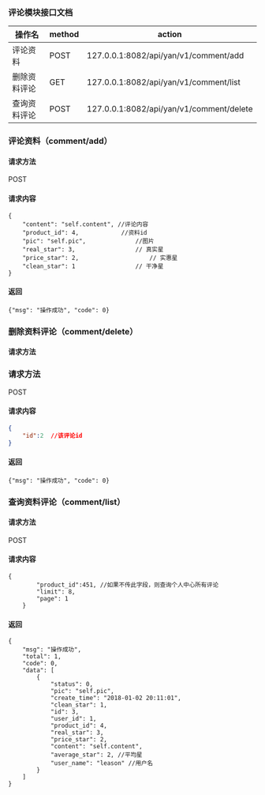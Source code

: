 ### 评论模块接口文档

| 操作名    | method | action                                   |
| ------ | ------ | ---------------------------------------- |
| 评论资料   | POST   | 127.0.0.1:8082/api/yan/v1/comment/add    |
| 删除资料评论 | GET    | 127.0.0.1:8082/api/yan/v1/comment/list   |
| 查询资料评论 | POST   | 127.0.0.1:8082/api/yan/v1/comment/delete |



###  评论资料（comment/add）

#### 请求方法

POST

#### 请求内容

```
{
    "content": "self.content", //评论内容
    "product_id": 4,			//资料id
    "pic": "self.pic",				//图片
    "real_star": 3,					// 真实星
    "price_star": 2,					// 实惠星
    "clean_star": 1					// 干净星
}
```

#### **返回**

```
{"msg": "操作成功", "code": 0}
```

### 删除资料评论（comment/delete）

####  请求方法

###  请求方法

POST

#### 请求内容

```json
{
	"id":2  //该评论id
}
```

#### 返回

```
{"msg": "操作成功", "code": 0}
```



###  查询资料评论（comment/list）

#### 请求方法

POST

#### 请求内容

```
{
        "product_id":451, //如果不传此字段，则查询个人中心所有评论
        "limit": 8,
        "page": 1
    }
```

#### 返回

```
{
    "msg": "操作成功",
    "total": 1,
    "code": 0,
    "data": [
        {
            "status": 0,		
            "pic": "self.pic",		
            "create_time": "2018-01-02 20:11:01",
            "clean_star": 1,
            "id": 3,
            "user_id": 1,
            "product_id": 4,
            "real_star": 3,
            "price_star": 2,
            "content": "self.content",
            "average_star": 2, //平均星
            "user_name": "leason" //用户名
        }
    ]
}
```